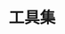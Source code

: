 ---
layout: home
title: 工具集
hero:
  name: 工具集
features:

  - title: Alist
    details: 不可上传
    link: https://alist.mdsub.top
    icon: 
      src: https://cdn.jsdelivr.net/gh/alist-org/logo@main/logo.svg

  - title: Alist
    details: 可上传 需要IPv6
    link: https://upload.mdsub.top:743
    icon: 
      src: https://cdn.jsdelivr.net/gh/alist-org/logo@main/logo.svg

  - title: Alist
    details: TailScale 速度慢 安装TS客户端可变飞快
    link: https://mdlist.jacob-mohs.ts.net/
    icon: 
      src: https://cdn.jsdelivr.net/gh/alist-org/logo@main/logo.svg

  - title: IPv6测试
    details: 测试通过的话就可以用可上传Alist
    link: https://test-ipv6.csclub.uwaterloo.ca/index.html.zh_CN
    icon: 
      src: https://test-ipv6.csclub.uwaterloo.ca/images/favicon.ico

  - title: DiffChecker
    details: 比较工具
    link: https://www.diffchecker.com
    icon: 
      src: https://www.diffchecker.com/static/images/new/diffchecker.svg

  - title: 快转字幕
    details: 在线音频转字幕（收费）
    link: https://www.kzzimu.com/

  - title: 卡卡字幕助手
    details: 开源免费工具 音频转字幕（免费）+LLM反思翻译（自行配置LLM API）
    link: https://github.com/WEIFENG2333/VideoCaptioner
    icon: 
      src: https://github.com/WEIFENG2333/VideoCaptioner/raw/master/docs/images/logo.png
---